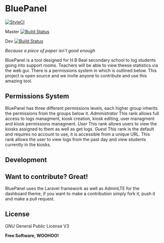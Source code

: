 # BluePanel
[![StyleCI](https://styleci.io/repos/111870853/shield?branch=master)](https://styleci.io/repos/111870853)

Master [![Build Status](https://travis-ci.org/BealDevelopment/BluePanel.svg?branch=master)](https://travis-ci.org/BealDevelopment/BluePanel)

Dev [![Build Status](https://travis-ci.org/BealDevelopment/BluePanel.svg?branch=dev)](https://travis-ci.org/BealDevelopment/BluePanel)

*Because a piece of paper isn't good enough*

BluePanel is a tool designed for H.B Beal secondary school to log students going into support rooms. Teachers will be able to view theese statistics via the web gui. There is a permissions system in which is outlined below. This project is open source and we invite anyone to contribute and use this amazing tool.

## Permissions System
BluePanel has three different permissions levels, each higher group inherits the permissions from the groups below it.
*Administrator*
This rank allows full access to logs managment, kiosk creation, kiosk editing, user managment and kiosk permissions managment.
*User*
This rank allows users to view the kiosks assigned to them as well as get logs.
*Guest*
This rank is the default and requires no account to use, it is accessible from a unique URL. This rank allows the user to view logs from the past day and view students currently in the kiosks.

## Development

## Want to contribute? Great!

BluePanel uses the Laravel framework as well as AdminLTE for the dashboard theme, if you want to make a contribution simply fork it, push it and make a pull request.

License
----

GNU General Public License V3


**Free Software, WOOHOO!**

